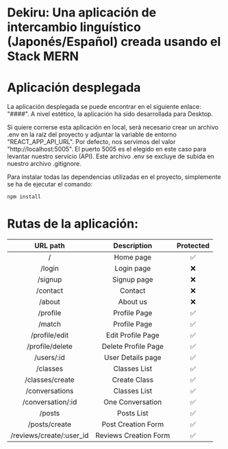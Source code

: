# Dekiru: Una aplicación de intercambio linguístico (Japonés/Español) creada usando el Stack MERN

# Aplicación desplegada

La aplicación desplegada se puede encontrar en el siguiente enlace: "####". A nivel estético, la aplicación ha sido desarrollada para Desktop. 

Si quiere correrse esta aplicación en local, será necesario crear un archivo .env en la raíz del proyecto y adjuntar la variable de entorno "REACT_APP_API_URL". Por defecto, nos servimos del valor "http://localhost:5005". El puerto 5005 es el elegido en este caso para levantar nuestro servicio (API). Este archivo .env se excluye de subida en nuestro archivo .gitignore.

Para instalar todas las dependencias utilizadas en el proyecto, simplemente se ha de ejecutar el comando:
```
npm install
```

# Rutas de la aplicación:

| URL path                    | Description           | Protected | 
| :--------------------------:|:---------------------:|:---------------------:|
| /                           |  Home page            | ✅ |
| /login                      |  Login page           | ❌ |
| /signup                     |  Signup page          | ❌ |
| /contact                    |  Contact              | ❌ |
| /about                      |  About us             | ❌ |
| /profile                    |  Profile Page         | ✅ |
| /match                      |  Profile Page         | ✅ |
| /profile/edit               |  Edit Profile Page    | ✅ |
| /profile/delete             |  Delete Profile Page  | ✅ |
| /users/:id                  |  User Details page    | ✅ |
| /classes                    |  Classes List         | ✅ |
| /classes/create             |  Create Class         | ✅ |
| /conversations              |  Classes List         | ✅ |
| /conversation/:id           |  One Conversation     | ✅ |
| /posts                      |  Posts List           | ✅ |
| /posts/create               |  Post Creation Form   | ✅ |
| /reviews/create/:user_id    |  Reviews Creation Form| ✅ |